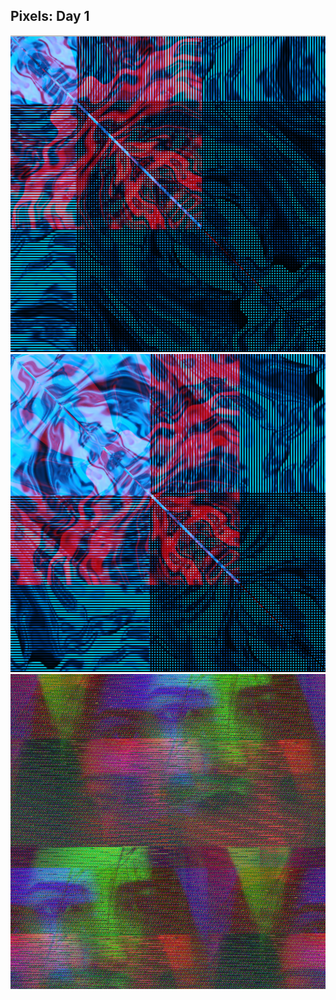 ## Pixels: Day 1

![Output](img/day1-02.png)
![Output](img/day1-01.png)
![Output](img/glitchy-face.png)
